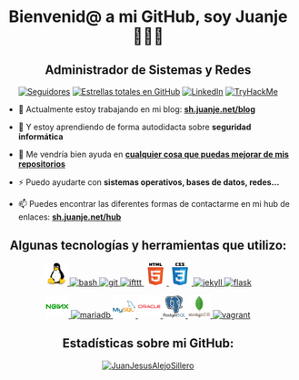 <h1 align="center"><b>Bienvenid@ a mi GitHub, soy Juanje 👨🏻‍💻</b></h1>
<h2 align="center"><b>Administrador de Sistemas y Redes</b></h2>

<p align="center">
  <a href="https://github.com/JuanJesusAlejoSillero?tab=followers">
    <img alt="Seguidores" title="Sígueme en Github" src="https://custom-icon-badges.demolab.com/github/followers/JuanJesusAlejoSillero?color=236ad3&labelColor=1155ba&style=for-the-badge&logo=person-add&label=Follow%20Me&logoColor=white"/></a>
  <a href="https://github.com/JuanJesusAlejoSillero?tab=repositories&sort=stargazers">
    <img alt="Estrellas totales en GitHub" title="Estrellas totales en GitHub" src="https://custom-icon-badges.demolab.com/github/stars/JuanJesusAlejoSillero?color=yellow&style=for-the-badge&labelColor=yellow&logo=star"/></a>
  <a href="https://www.linkedin.com/in/JuanJesusAlejoSillero">
    <img alt="LinkedIn" title="LinkedIn" src="https://img.shields.io/badge/-LinkedIn-0A66C2?style=for-the-badge&logo=LinkedIn&logoColor=white"/></a>
  <a href="https://tryhackme.com/p/Juanje">
    <img alt="TryHackMe" title="TryHackMe" src="https://img.shields.io/badge/-TryHackMe-212C42?style=for-the-badge&logo=TryHackMe&logoColor=white"/></a>
</p>

- 🔭 Actualmente estoy trabajando en mi blog: [**sh.juanje.net/blog**](https://sh.juanje.net/blog)

- 🌱 Y estoy aprendiendo de forma autodidacta sobre **seguridad informática**

- 🤝 Me vendría bien ayuda en [**cualquier cosa que puedas mejorar de mis repositorios**](https://github.com/JuanJesusAlejoSillero?tab=repositories)

- ⚡ Puedo ayudarte con **sistemas operativos, bases de datos, redes...**

- 📫 Puedes encontrar las diferentes formas de contactarme en mi hub de enlaces: [**sh.juanje.net/hub**](https://sh.juanje.net/hub)

<h2 align="center">
  <b>Algunas tecnologías y herramientas que utilizo:</b>
</h2>

<p align="center">
  <a href="https://www.linux.org/" target="_blank" rel="noreferrer">
    <img src="https://raw.githubusercontent.com/devicons/devicon/master/icons/linux/linux-original.svg" alt="linux" width="40" height="40"/>
  </a>
  <a href="https://www.gnu.org/software/bash/" target="_blank" rel="noreferrer">
    <img src="https://www.vectorlogo.zone/logos/gnu_bash/gnu_bash-icon.svg" alt="bash" width="40" height="40"/>
  </a>
  <a href="https://git-scm.com/" target="_blank" rel="noreferrer">
    <img src="https://www.vectorlogo.zone/logos/git-scm/git-scm-icon.svg" alt="git" width="40" height="40"/>
  </a>
  <a href="https://ifttt.com/" target="_blank" rel="noreferrer">
    <img src="https://www.vectorlogo.zone/logos/ifttt/ifttt-ar21.svg" alt="ifttt" width="40" height="40"/>
  </a>
  <a href="https://www.w3.org/html/" target="_blank" rel="noreferrer">
    <img src="https://raw.githubusercontent.com/devicons/devicon/master/icons/html5/html5-original-wordmark.svg" alt="html5" width="40" height="40"/>
  </a>
  <a href="https://www.w3schools.com/css/" target="_blank" rel="noreferrer">
    <img src="https://raw.githubusercontent.com/devicons/devicon/master/icons/css3/css3-original-wordmark.svg" alt="css3" width="40" height="40"/>
  </a>
  <a href="https://jekyllrb.com/" target="_blank" rel="noreferrer">
    <img src="https://www.vectorlogo.zone/logos/jekyllrb/jekyllrb-icon.svg" alt="jekyll" width="40" height="40"/>
  </a>
  <a href="https://flask.palletsprojects.com/" target="_blank" rel="noreferrer">
    <img src="https://www.vectorlogo.zone/logos/pocoo_flask/pocoo_flask-icon.svg" alt="flask" width="40" height="40"/>
  </a>
</p>

<p align="center">
  <a href="https://www.nginx.com" target="_blank" rel="noreferrer">
    <img src="https://raw.githubusercontent.com/devicons/devicon/master/icons/nginx/nginx-original.svg" alt="nginx" width="40" height="40"/>
  </a>
  <a href="https://mariadb.org/" target="_blank" rel="noreferrer">
    <img src="https://www.vectorlogo.zone/logos/mariadb/mariadb-icon.svg" alt="mariadb" width="40" height="40"/>
  </a>
  <a href="https://www.mysql.com/" target="_blank" rel="noreferrer">
    <img src="https://raw.githubusercontent.com/devicons/devicon/master/icons/mysql/mysql-original-wordmark.svg" alt="mysql" width="40" height="40"/>
  </a>
  <a href="https://www.oracle.com/" target="_blank" rel="noreferrer">
    <img src="https://raw.githubusercontent.com/devicons/devicon/master/icons/oracle/oracle-original.svg" alt="oracle" width="40" height="40"/>
  </a>
  <a href="https://www.postgresql.org" target="_blank" rel="noreferrer">
    <img src="https://raw.githubusercontent.com/devicons/devicon/master/icons/postgresql/postgresql-original-wordmark.svg" alt="postgresql" width="40" height="40"/>
  </a>
  <a href="https://www.mongodb.com/" target="_blank" rel="noreferrer">
    <img src="https://raw.githubusercontent.com/devicons/devicon/master/icons/mongodb/mongodb-original-wordmark.svg" alt="mongodb" width="40" height="40"/>
  </a>
  <a href="https://www.vagrantup.com/" target="_blank" rel="noreferrer">
    <img src="https://www.vectorlogo.zone/logos/vagrantup/vagrantup-icon.svg" alt="vagrant" width="40" height="40"/>
  </a>
</p>

<h2 align="center">
  <b>Estadísticas sobre mi GitHub:</b>
</h2>

<!--
<p align="center">
  <img src="https://komarev.com/ghpvc/?username=JuanJesusAlejoSillero&label=Eres%20el%20visitante%20Nº&color=0e75b6&style=for-the-badge" alt="JuanJesusAlejoSillero"/>
</p>
-->

<p align="center">
  <a href="https://github.com/ryo-ma/github-profile-trophy">
    <img src="https://github-profile-trophy.vercel.app/?username=JuanJesusAlejoSillero&theme=darkhub&no-frame=true&no-bg=true&column=4" alt="JuanJesusAlejoSillero" />
  </a>
</p>

<!--
<p align="center">
  <a href="https://github.com/JuanJesusAlejoSillero">
    <img src="https://github-readme-stats-juanjesusalejosillero.vercel.app/api?username=JuanJesusAlejoSillero&amp;theme=transparent&amp;show_icons=true&amp;locale=es" alt="GitHub Stats">
  </a>
  <a href="https://github.com/JuanJesusAlejoSillero">
    <img src="https://streak-stats.demolab.com?user=JuanJesusAlejoSillero&amp;theme=github-dark-blue&amp;hide_border=false&amp;border_radius=5&amp;locale=es" alt="GitHub Streak">
  </a>
  <a href="https://github.com/JuanJesusAlejoSillero">
    <img src="https://github-readme-stats-juanjesusalejosillero.vercel.app/api/top-langs/?username=JuanJesusAlejoSillero&amp;theme=transparent&amp;show_icons=true&amp;locale=es&amp;layout=compact" alt="Top Langs">
  </a>
</p>
-->
